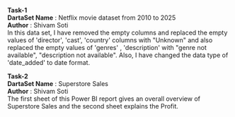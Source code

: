 <b>Task-1</b> <br>
<b>DartaSet Name</b> : Netflix movie dataset from 2010 to 2025 <br> <b>Author</b> : Shivam Soti <br>
In this data set, I have removed the empty columns and replaced the empty values ​​of 'director', 'cast', 'country' columns with "Unknown" and also replaced the empty values ​​of 'genres' , 'description' with "genre not available", "description not available". Also, I have changed the data type of 'date_added' to date format. <br>

<b>Task-2</b> <br>
<b>DartaSet Name</b> : Superstore Sales <br> <b>Author</b> : Shivam Soti <br>
The first sheet of this Power BI report gives an overall overview of Superstore Sales and the second sheet explains the Profit.
